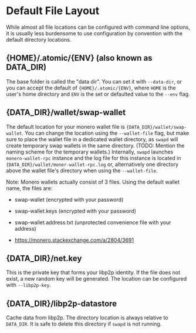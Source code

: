 # Default File Layout

While almost all file locations can be configured with command line options,
it is usually less burdensome to use configuration by convention with the
default directory locations.

## {HOME}/.atomic/{ENV} (also known as DATA_DIR)

The base folder is called the "data dir". You can set it with `--data-dir`, or
you can accept the default of `{HOME}/.atomic/{ENV}`, where `HOME` is the user's
home directory and `ENV` is the set or defaulted value to the `--env` flag.

## {DATA_DIR}/wallet/swap-wallet

The default location for your monero wallet file is `{DATA_DIR}/wallet/swap-wallet`.
You can change the location using the `--wallet-file` flag, but make sure to place
the wallet file in a dedicated wallet directory, as `swapd` will create temporary
swap wallets in the same directory. (TODO: Mention the naming scheme for the
temporary wallets.) Internally, `swapd` launches `monero-wallet-rpc` instance and
the log file for this instance is located in `{DATA_DIR}/wallet/moner-wallet-rpc.log`
or, alternatively one directory above the wallet file's directory when using the
`--wallet-file`.

Note: Monero wallets actually consist of 3 files. Using the default wallet name, the
files are:
* swap-wallet (encrypted with your password)
* swap-wallet.keys (encrypted with your password)
* swap-wallet.address.txt (unprotected convenience file with your address)


* https://monero.stackexchange.com/a/2804/3691


## {DATA_DIR}/net.key

This is the private key that forms your libp2p identity. If the file does not exist,
a new random key will be generated. The location can be configured with `--libp2p-key`.

## {DATA_DIR}/libp2p-datastore

Cache data from libp2p. The directory location is always relative to `DATA_DIR`.
It is safe to delete this directory if `swapd` is not running.
